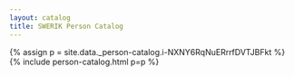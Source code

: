 ```yaml
---
layout: catalog
title: SWERIK Person Catalog
---
```

{% assign p = site.data._person-catalog.i-NXNY6RqNuERrrfDVTJBFkt %}
{% include person-catalog.html p=p %}

